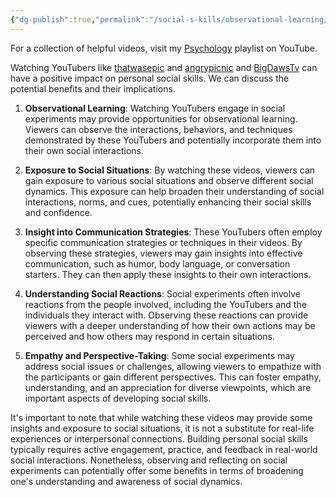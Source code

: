 ```yaml
---
{"dg-publish":true,"permalink":"/social-s-kills/observational-learning/","created":"Jun 09, 2023, 10:55 AM"}
---
```



For a collection of helpful videos, visit my [Psychology](https://www.youtube.com/playlist?list=PLYAz1Lwo4O59pob2Bf0Nndq03gLcFo7oa) playlist on YouTube.

Watching YouTubers like [thatwasepic](https://www.youtube.com/@ThatWasEpic11) and [angrypicnic](https://www.youtube.com/@angrypicnic) and [BigDawsTv](https://www.youtube.com/@BigDawsTv) can have a positive impact on personal social skills. We can discuss the potential benefits and their implications.

1. **Observational Learning**: Watching YouTubers engage in social experiments may provide opportunities for observational learning. Viewers can observe the interactions, behaviors, and techniques demonstrated by these YouTubers and potentially incorporate them into their own social interactions.
    
2. **Exposure to Social Situations**: By watching these videos, viewers can gain exposure to various social situations and observe different social dynamics. This exposure can help broaden their understanding of social interactions, norms, and cues, potentially enhancing their social skills and confidence.
    
3. **Insight into Communication Strategies**: These YouTubers often employ specific communication strategies or techniques in their videos. By observing these strategies, viewers may gain insights into effective communication, such as humor, body language, or conversation starters. They can then apply these insights to their own interactions.
    
4. **Understanding Social Reactions**: Social experiments often involve reactions from the people involved, including the YouTubers and the individuals they interact with. Observing these reactions can provide viewers with a deeper understanding of how their own actions may be perceived and how others may respond in certain situations.
    
5. **Empathy and Perspective-Taking**: Some social experiments may address social issues or challenges, allowing viewers to empathize with the participants or gain different perspectives. This can foster empathy, understanding, and an appreciation for diverse viewpoints, which are important aspects of developing social skills.
    

It's important to note that while watching these videos may provide some insights and exposure to social situations, it is not a substitute for real-life experiences or interpersonal connections. Building personal social skills typically requires active engagement, practice, and feedback in real-world social interactions. Nonetheless, observing and reflecting on social experiments can potentially offer some benefits in terms of broadening one's understanding and awareness of social dynamics.